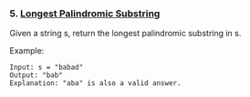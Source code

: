 ### 5. [Longest Palindromic Substring](https://leetcode.com/problems/longest-palindromic-substring/)
Given a string s, return the longest palindromic substring in s.

Example:
```
Input: s = "babad"
Output: "bab"
Explanation: "aba" is also a valid answer.
```
